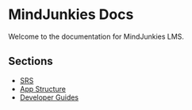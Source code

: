 # MindJunkies Docs

Welcome to the documentation for MindJunkies LMS.

## Sections
- [SRS](./SRS.md)
- [App Structure](./apps/overview.md)
- [Developer Guides](./guides/getting-started.md)